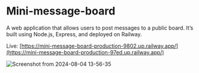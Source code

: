 # Mini-message-board

A web application that allows users to post messages to a public board. It’s built using Node.js, Express, and deployed on Railway.

Live: [https://mini-message-board-production-9802.up.railway.app/](https://mini-message-board-production-97ed.up.railway.app/)


![Screenshot from 2024-08-04 13-56-35](https://github.com/user-attachments/assets/2a0dcc80-944e-4827-a69c-03869234d6c1)
